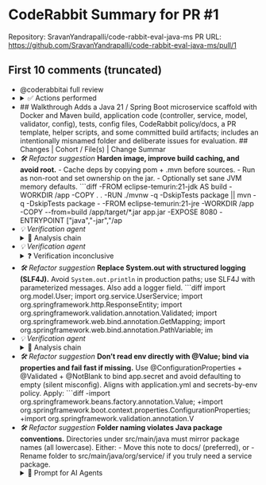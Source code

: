 # CodeRabbit Summary for PR #1
Repository: SravanYandrapalli/code-rabbit-eval-java-ms
PR URL: https://github.com/SravanYandrapalli/code-rabbit-eval-java-ms/pull/1

## First 10 comments (truncated)
- @coderabbitai full review
- <!-- This is an auto-generated reply by CodeRabbit --> <details> <summary>✅ Actions performed</summary>  Full review triggered.  </details>
- <!-- This is an auto-generated comment: summarize by coderabbit.ai --> <!-- walkthrough_start -->  ## Walkthrough Adds a Java 21 / Spring Boot microservice scaffold with Docker and Maven build, application code (controller, service, model, validator, config), tests, config files, CodeRabbit policy/docs, a PR template, helper scripts, and some committed build artifacts; includes an intentionally misnamed folder and deliberate issues for evaluation.  ## Changes | Cohort / File(s) | Change Summar
- _🛠️ Refactor suggestion_  **Harden image, improve build caching, and avoid root.**  - Cache deps by copying pom + .mvn before sources. - Run as non-root and set ownership on the jar. - Optionally set sane JVM memory defaults.   ```diff -FROM eclipse-temurin:21-jdk AS build -WORKDIR /app -COPY . . -RUN ./mvnw -q -DskipTests package || mvn -q -DskipTests package - -FROM eclipse-temurin:21-jre -WORKDIR /app -COPY --from=build /app/target/*.jar app.jar -EXPOSE 8080 -ENTRYPOINT ["java","-jar","/ap
- _💡 Verification agent_  <details> <summary>🧩 Analysis chain</summary>  **Bump Spring Boot to latest 3.3.x patch to pull patched Tomcat/Framework transitive deps.**  Scanner flags multiple Tomcat and Spring MVC issues on 3.3.3’s transitive set. Upgrade to the newest 3.3.x.  Please confirm latest stable and update property:  ---  🌐 Web query:  ```web What is the latest Spring Boot 3.3.x patch version and does it address recent Tomcat CVEs? ```  💡 Result:  - Latest Spring Boot 3.3.x patch: 3.
- _💡 Verification agent_  <details> <summary>❓ Verification inconclusive</summary>  **Upgrade or remove vulnerable commons-io 2.6.**  2.6 has known vulns (path traversal, XML DoS). If unused, drop it; otherwise bump to a safe version.   Option A – remove if unused: ```diff -        <dependency> -            <groupId>commons-io</groupId> -            <artifactId>commons-io</artifactId> -            <version>2.6</version> -        </dependency> ```  Option B – upgrade with a pinned property: ```d
- _🛠️ Refactor suggestion_  **Replace System.out with structured logging (SLF4J).**  Avoid `System.out.println` in production paths; use SLF4J with parameterized messages. Also add a logger field.   ```diff  import org.model.User;  import org.service.UserService;  import org.springframework.http.ResponseEntity;  import org.springframework.validation.annotation.Validated;  import org.springframework.web.bind.annotation.GetMapping;  import org.springframework.web.bind.annotation.PathVariable;  im
- _💡 Verification agent_  <details> <summary>🧩 Analysis chain</summary>  **Base package “org” is too broad; rename to a project-specific package.**  Using package org triggers component scanning across many third‑party org.* classes, increasing startup time and risk of accidental bean pickup. Move code to something like com.coderabbit.eval (or your org domain) and update package declarations accordingly.    Proposed change for this file (after repo-wide package rename):  ```diff -package org; 
- _🛠️ Refactor suggestion_  **Don’t read env directly with @Value; bind via properties and fail fast if missing.**  Use @ConfigurationProperties + @Validated + @NotBlank to bind app.secret and avoid defaulting to empty (silent misconfig). Aligns with application.yml and secrets-by-env policy.  Apply:  ```diff -import org.springframework.beans.factory.annotation.Value; +import org.springframework.boot.context.properties.ConfigurationProperties; +import org.springframework.validation.annotation.V
- _🛠️ Refactor suggestion_  **Folder naming violates Java package conventions.**  Directories under src/main/java must mirror package names (all lowercase). Either: - Move this note to docs/ (preferred), or - Rename folder to src/main/java/org/service/ if you truly need a service package.  <details> <summary>🤖 Prompt for AI Agents</summary>  ``` In src/main/java/org/Service_misnamed/Readme.txt lines 1-3, the folder name "Service_misnamed" violates Java package naming conventions (directories u

